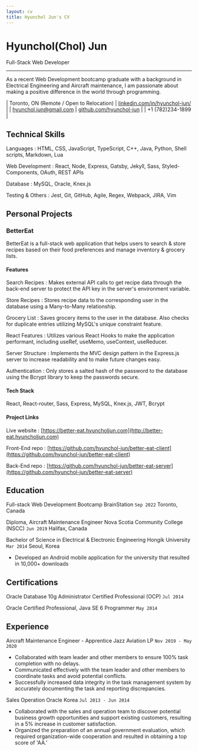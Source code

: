 ```yaml
---
layout: cv
title: Hyunchol Jun's CV
---
```

# Hyunchol(Chol) Jun

Full-Stack Web Developer

---

As a recent Web Development bootcamp graduate with a background in Electrical Engineering and Aircraft maintenance, I am passionate about making a positive difference in the world through programming.

| Toronto, ON (Remote / Open to Relocation) | [linkedin.com/in/hyunchol-jun/](https://www.linkedin.com/in/hyunchol-jun/) |
| hyunchol.jun@gmail.com | [github.com/hyunchol-jun](https://github.com/hyunchol-jun) |
| +1 (782)234-1899 |

## Technical Skills

Languages
: HTML, CSS, JavaScript, TypeScript, C++, Java, Python, Shell scripts, Markdown, Lua

Web Development
: React, Node, Express, Gatsby, Jekyll, Sass, Styled-Components, OAuth, REST APIs

Database
: MySQL, Oracle, Knex.js

Testing & Others
: Jest, Git, GitHub, Agile, Regex, Webpack, JIRA, Vim


## Personal Projects

### BetterEat 
BetterEat is a full-stack web application that helps users to search & store recipes based on their food preferences and manage inventory & grocery lists.

#### Features
Search Recipes
: Makes external API calls to get recipe data through the back-end server to protect the API key in the server's environment variable.

Store Recipes
: Stores recipe data to the corresponding user in the database using a Many-to-Many relationship.

Grocery List
: Saves grocery items to the user in the database. Also checks for duplicate entries utilizing MySQL's unique constraint feature.

React Features
: Utilizes various React Hooks to make the application performant, including useRef, useMemo, useContext, useReducer.

Server Structure
: Implements the MVC design pattern in the Express.js server to increase readability and to make future changes easy.

Authentication
: Only stores a salted hash of the password to the database using the Bcrypt library to keep the passwords secure.

#### Tech Stack
React, React-router, Sass, Express, MySQL, Knex.js, JWT, Bcrypt

#### Project Links

Live website
: [https://better-eat.hyuncholjun.com](http://better-eat.hyuncholjun.com)

Front-End repo
: [https://github.com/hyunchol-jun/better-eat-client](https://github.com/hyunchol-jun/better-eat-client)

Back-End repo
: [https://github.com/hyunchol-jun/better-eat-server](https://github.com/hyunchol-jun/better-eat-server)


## Education

Full-stack Web Development Bootcamp
BrainStation
`Sep 2022`
Toronto, Canada

Diploma, Aircraft Maintenance Engineer
Nova Scotia Community College (NSCC)
`Jun 2019`
Halifax, Canada

Bachelor of Science in Electrical & Electronic Engineering
Hongik University
`Mar 2014`
Seoul, Korea
- Developed an Android mobile application for the university that resulted in 10,000+ downloads


## Certifications

Oracle Database 10g Administrator Certified Professional (OCP)
`Jul 2014`

Oracle Certified Professional, Java SE 6 Programmer
`May 2014`


## Experience

Aircraft Maintenance Engineer - Apprentice
Jazz Aviation LP
`Nov 2019 - May 2020`

- Collaborated with team leader and other members to ensure 100% task completion with no delays.
- Communicated effectively with the team leader and other members to coordinate tasks and avoid potential conflicts.
- Successfully increased data integrity in the task management system by accurately documenting the task and reporting discrepancies.

Sales Operation
Oracle Korea
`Jul 2013 - Jun 2014`

- Collaborated with the sales and operation team to discover potential business growth opportunities and support existing customers, resulting in a 5% increase in customer satisfaction. 
- Organized the preparation of an annual government evaluation, which required organization-wide cooperation and resulted in obtaining a top score of 'AA.'

<!-- ### Footer

Last updated: May 2013 -->

